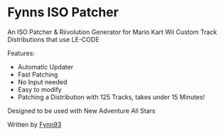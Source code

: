 # Fynns ISO Patcher
An ISO Patcher & Riivolution Generator for Mario Kart Wii Custom Track Distributions that use LE-CODE

Features:
- Automatic Updater
- Fast Patching
- No Input needed
- Easy to modify
- Patching a Distribution with 125 Tracks, takes under 15 Minutes!

Designed to be used with New Adventure All Stars

Written by [Fynn93](https://fynn93.tech)

